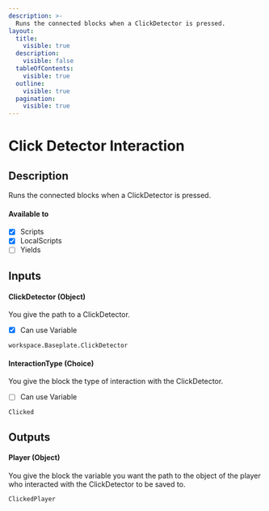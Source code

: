 ```yaml
---
description: >-
  Runs the connected blocks when a ClickDetector is pressed.
layout:
  title:
    visible: true
  description:
    visible: false
  tableOfContents:
    visible: true
  outline:
    visible: true
  pagination:
    visible: true
---
```


# Click Detector Interaction

## Description

Runs the connected blocks when a ClickDetector is pressed.

#### Available to

* [x] Scripts
* [x] LocalScripts
* [ ] Yields

## Inputs

#### ClickDetector (Object)

You give the path to a ClickDetector.

* [x] Can use Variable

```
workspace.Baseplate.ClickDetector
```

#### InteractionType (Choice)

You give the block the type of interaction with the ClickDetector.

* [ ] Can use Variable

```
Clicked
```

## Outputs

#### Player (Object)
You give the block the variable you want the path to the object of the player who interacted with the ClickDetector to be saved to.
```
ClickedPlayer
```
